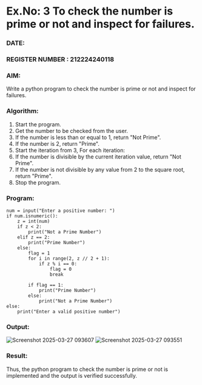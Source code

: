 # Ex.No: 3 To check the number is prime or not and inspect for failures.
 
### DATE:                                                                            
### REGISTER NUMBER : 212224240118
### AIM: 
Write a python program to check the number is prime or not and inspect for failures.
 
### Algorithm:
1. Start the program.
2. Get the number to be checked from the user.
3. If the number is less than or equal to 1, return "Not Prime".
4. If the number is 2, return "Prime".
5. Start the iteration from 3, For each iteration:
6. If the number is divisible by the current iteration value, return "Not Prime".
7. If the number is not divisible by any value from 2 to the square root, return "Prime".
8. Stop the program.

### Program:
```
num = input("Enter a positive number: ")
if num.isnumeric():  
    z = int(num)
    if z < 2:
        print("Not a Prime Number")  
    elif z == 2:
        print("Prime Number")  
    else:
        flag = 1  
        for i in range(2, z // 2 + 1):
            if z % i == 0:
                flag = 0  
                break
        
        if flag == 1:
            print("Prime Number")
        else:
            print("Not a Prime Number")
else:
    print("Enter a valid positive number")

```

### Output:

![Screenshot 2025-03-27 093607](https://github.com/user-attachments/assets/d14a2352-8cff-4017-ba0c-4c53ef212d90)
![Screenshot 2025-03-27 093551](https://github.com/user-attachments/assets/0fa04e78-4eb6-490c-9d9a-d6f351ca340a)





### Result:
Thus, the python program to check the number is prime or not is implemented and the output is verified successfully.
